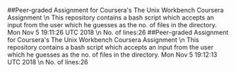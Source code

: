 ##Peer-graded Assignment for Coursera's The Unix Workbench Coursera Assignment
\n This repository contains a bash script which accepts an input from the user which he guesses as the no. of files in the directory.
Mon Nov  5 19:11:26 UTC 2018
\n No. of lines:26
##Peer-graded Assignment for Coursera's The Unix Workbench Coursera Assignment
\n This repository contains a bash script which accepts an input from the user which he guesses as the no. of files in the directory.
Mon Nov  5 19:12:13 UTC 2018
\n No. of lines:26
